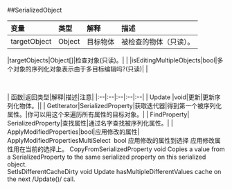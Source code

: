 ##SerializedObject


|变量|类型|解释|描述|
|:--|:--|:--|:--|
|targetObject|Object|目标物体|被检查的物体（只读）。|
|targetObjects|Object[]|检查对象(只读)。| |
|isEditingMultipleObjects|bool|多个对象的序列化对象表示由于多目标编辑吗?(只读)| |

&emsp;

|函数|返回类型|解释|描述|注意|
|:--|:--|:--|:--|:--|
|Update |void|更新|更新序列化物体。||
|GetIterator|SerializedProperty|获取迭代器|得到第一个被序列化属性。|你可以用这个来遍历所有属性的目标对象。|
|FindProperty| 	SerializedProperty|查找属性|通过名字查找被序列化属性。|
|ApplyModifiedProperties|bool|应用修改的属性|		ApplyModifiedPropertiesMultiSelect 	bool	应用修改的属性到选择	应用修改属性用在当前的选择上。	CopyFromSerializedProperty	void	Copies a value from a SerializedProperty to the same serialized property on this serialized object.		SetIsDifferentCacheDirty	void	Update hasMultipleDifferentValues cache on the next /Update()/ call.		